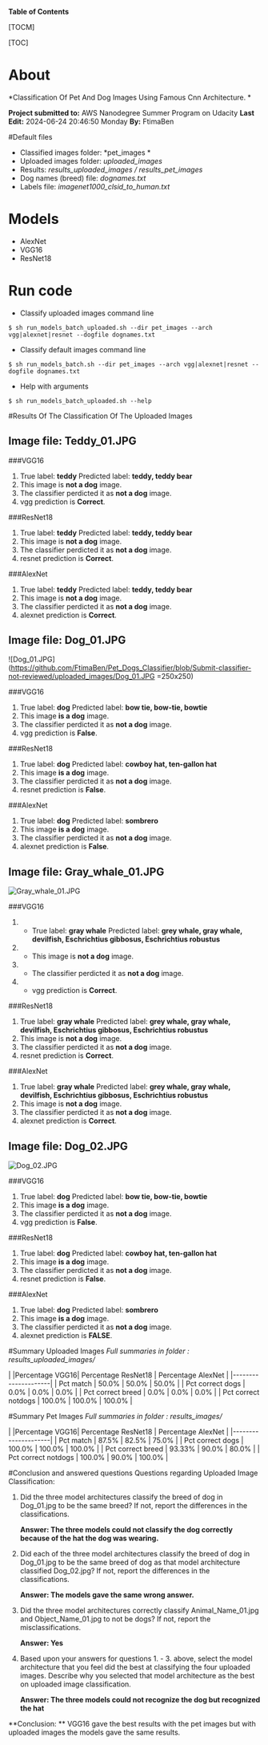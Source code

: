 
**Table of Contents**

[TOCM]

[TOC]

# About
*Classification Of Pet And Dog Images Using Famous Cnn Architecture. 
*

**Project submitted to:** AWS Nanodegree Summer Program on Udacity
**Last Edit:** 2024-06-24 20:46:50 Monday 
**By:** FtimaBen

#Default files
- Classified images folder: *pet_images *
- Uploaded images folder: *uploaded_images*
- Results: *results_uploaded_images / results_pet_images*
- Dog names (breed) file:  *dognames.txt*
- Labels file: *imagenet1000_clsid_to_human.txt*

# Models

- AlexNet
- VGG16
- ResNet18

# Run code
-  Classify uploaded images command line

`$ sh run_models_batch_uploaded.sh --dir pet_images --arch vgg|alexnet|resnet --dogfile dognames.txt`

-  Classify default images command line

`$ sh run_models_batch.sh --dir pet_images --arch vgg|alexnet|resnet --dogfile dognames.txt`

- Help with arguments 

`$ sh run_models_batch_uploaded.sh --help`

#Results Of The Classification Of The Uploaded Images
## Image file: Teddy_01.JPG
###VGG16
1. 	True label: **teddy**	 Predicted label: **teddy, teddy bear**
2. 	This image is **not a dog** image.
3. 	The classifier perdicted it as **not a dog** image.
4. 	vgg prediction is **Correct**.

###ResNet18
1. 	True label: **teddy**	 Predicted label: **teddy, teddy bear**
2. 	This image is **not a dog** image.
3. 	The classifier perdicted it as **not a dog** image.
4. 	resnet prediction is **Correct**.

###AlexNet
1. 	True label: **teddy**	 Predicted label: **teddy, teddy bear**
2. 	This image is **not a dog** image.
3. 	The classifier perdicted it as **not a dog** image.
4. 	alexnet prediction is **Correct**.

## Image file: Dog_01.JPG

![Dog_01.JPG](https://github.com/FtimaBen/Pet_Dogs_Classifier/blob/Submit-classifier-not-reviewed/uploaded_images/Dog_01.JPG =250x250)

###VGG16
1. 	True label: **dog**	 Predicted label: **bow tie, bow-tie, bowtie**
2. 	This image **is a dog** image.
3. 	The classifier perdicted it as **not a dog** image.
4. 	vgg prediction is **False**.

###ResNet18
1. True label: **dog**	 Predicted label: **cowboy hat, ten-gallon hat**
2. This image **is a dog** image.
3. The classifier perdicted it as **not a dog** image.
4. resnet prediction is **False**.

###AlexNet
1. True label: **dog**	 Predicted label: **sombrero**
2. 	This image **is a dog** image.
3. 	The classifier perdicted it as **not a dog** image.
4. 	alexnet prediction is **False**.

## Image file: Gray_whale_01.JPG

![Gray_whale_01.JPG](https://github.com/FtimaBen/Pet_Dogs_Classifier/blob/Submit-classifier-not-reviewed/uploaded_images/Gray_whale_01.JPG)

###VGG16
1. - True label: **gray whale**	 Predicted label: **grey whale, gray whale, devilfish, Eschrichtius gibbosus, Eschrichtius robustus**
2. - This image is **not a dog** image.
3. - The classifier perdicted it as **not a dog** image.
4. - vgg prediction is **Correct**.

###ResNet18
1. 	True label: **gray whale**	 Predicted label: **grey whale, gray whale, devilfish, Eschrichtius gibbosus, Eschrichtius robustus**
2. 	This image is **not a dog** image.
3. 	The classifier perdicted it as **not a dog** image.
4. 	resnet prediction is **Correct**.

###AlexNet
1. True label: **gray whale**	 Predicted label: **grey whale, gray whale, devilfish, Eschrichtius gibbosus, Eschrichtius robustus**
2. This image is **not a dog** image.
3. The classifier perdicted it as **not a dog** image.
4. alexnet prediction is **Correct**.

## Image file: Dog_02.JPG
![Dog_02.JPG](https://github.com/FtimaBen/Pet_Dogs_Classifier/blob/Submit-classifier-not-reviewed/uploaded_images/Dog_02.JPG)

###VGG16
1. 	True label: **dog**	 Predicted label: **bow tie, bow-tie, bowtie**
2. 	This image **is a dog** image.
3. 	The classifier perdicted it as **not a dog** image.
4. 	vgg prediction is **False**.

###ResNet18
1. 	True label: **dog**	 Predicted label: **cowboy hat, ten-gallon hat**
2. 	This image **is a dog** image.
3. 	The classifier perdicted it as **not a dog** image.
4. 	resnet prediction is **False**.

###AlexNet
1. 	True label: **dog**	 Predicted label: **sombrero**
2. 	This image **is a dog** image.
3. 	The classifier perdicted it as **not a dog** image.
4. 	alexnet prediction is **FALSE**.

#Summary Uploaded Images
*Full summaries in folder : results_uploaded_images/*

| |Percentage VGG16| Percentage ResNet18 | Percentage AlexNet |
|---------------------|
| Pct match | 50.0% | 50.0% | 50.0% |
| Pct correct dogs | 0.0% | 0.0% | 0.0% |
| Pct correct breed | 0.0% | 0.0% | 0.0% |
| Pct correct notdogs | 100.0% | 100.0% | 100.0% |

#Summary Pet Images
*Full summaries in folder : results_images/*

| |Percentage VGG16| Percentage ResNet18 | Percentage AlexNet |
|---------------------|
| Pct match | 87.5% | 82.5% | 75.0% |
| Pct correct dogs | 100.0% | 100.0% | 100.0% |
| Pct correct breed | 93.33% | 90.0% | 80.0% |
| Pct correct notdogs | 100.0% | 90.0% | 100.0% |

#Conclusion and answered questions
Questions regarding Uploaded Image Classification:

1. Did the three model architectures classify the breed of dog in Dog_01.jpg to be the same breed? If not, report the differences in the classifications.

	**Answer: The three models could not classify the dog correctly because of the hat the dog was wearing.**

2. Did each of the three model architectures classify the breed of dog in Dog_01.jpg to be the same breed of dog as that model architecture classified Dog_02.jpg? If not, report the differences in the classifications.

	**Answer: The models gave the same wrong answer.**

3. Did the three model architectures correctly classify Animal_Name_01.jpg and Object_Name_01.jpg to not be dogs? If not, report the misclassifications.

	**Answer: Yes**

4. Based upon your answers for questions 1. - 3. above, select the model architecture that you feel did the best at classifying the four uploaded images. Describe why you selected that model architecture as the best on uploaded image classification.

	**Answer: The three models could not recognize the dog but recognized the hat**

**Conclusion: ** VGG16 gave the best results with the pet images but with uploaded images the models gave the same results.
